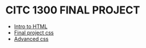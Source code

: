 # CITC 1300 FINAL PROJECT

<ul>
<li><a href="intro_to_html/index.html" target="blank" >Intro to HTML</a></li>
<li><a href="Final_project_css/index.html" target="_blank">Final project css</a></li>
<li><a href="adv_css/index.html" target="_blank"> Advanced css</a></li>